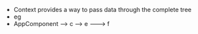 - Context provides a way to pass data through the complete tree
- eg 
- AppComponent --> c --> e ---> f
